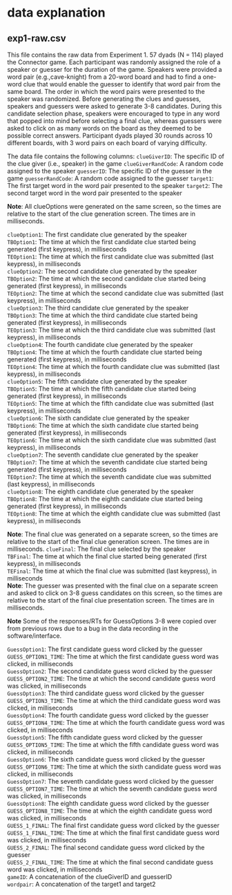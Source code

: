 # data explanation

## exp1-raw.csv
This file contains the raw data from Experiment 1. 57 dyads (N = 114) played the Connector game. Each participant was randomly assigned the role of a speaker or guesser for the duration of the game. Speakers were provided a word pair (e.g.,cave-knight) from a 20-word board and had to find a one-word clue that would enable the guesser to identify that word pair from the same board. The order in which the word pairs were presented to the speaker was randomized. Before generating the clues and guesses, speakers and guessers were asked to generate 3-8 candidates. During this candidate selection phase, speakers were encouraged to type in any word that popped into mind before selecting a final clue, whereas guessers were asked to click on as many words on the board as they deemed to be possible correct answers. Participant dyads played 30 rounds across 10 different boards, with 3 word pairs on each board of varying difficulty. 

The data file contains the following columns:
`clueGiverID`: The specific ID of the clue giver (i.e., speaker) in the game
`clueGiverRandCode`: A random code assigned to the speaker
`guesserID`: The specific ID of the guesser in the game
`guesserRandCode`: A random code assigned to the guesser
`target1`: The first target word in the word pair presented to the speaker
`target2`: The second target word in the word pair presented to the speaker

**Note**: All clueOptions were generated on the same screen, so the times are relative to the start of the clue generation screen. The times are in milliseconds.

`clueOption1`: The first candidate clue generated by the speaker <br>
`TBOption1`: The time at which the first candidate clue started being generated (first keypress), in milliseconds<br>
`TEOption1`: The time at which the first candidate clue was submitted (last keypress), in milliseconds<br>
`clueOption2`: The second candidate clue generated by the speaker<br>
`TBOption2`: The time at which the second candidate clue started being generated (first keypress), in milliseconds<br>
`TEOption2`: The time at which the second candidate clue was submitted (last keypress), in milliseconds<br>
`clueOption3`: The third candidate clue generated by the speaker<br>
`TBOption3`: The time at which the third candidate clue started being generated (first keypress), in milliseconds<br>
`TEOption3`: The time at which the third candidate clue was submitted (last keypress), in milliseconds<br>
`clueOption4`: The fourth candidate clue generated by the speaker<br>
`TBOption4`: The time at which the fourth candidate clue started being generated (first keypress), in milliseconds<br>
`TEOption4`: The time at which the fourth candidate clue was submitted (last keypress), in milliseconds<br>
`clueOption5`: The fifth candidate clue generated by the speaker<br>
`TBOption5`: The time at which the fifth candidate clue started being generated (first keypress), in milliseconds<br>
`TEOption5`: The time at which the fifth candidate clue was submitted (last keypress), in milliseconds<br>
`clueOption6`: The sixth candidate clue generated by the speaker<br>
`TBOption6`: The time at which the sixth candidate clue started being generated (first keypress), in milliseconds<br>
`TEOption6`: The time at which the sixth candidate clue was submitted (last keypress), in milliseconds<br>
`clueOption7`: The seventh candidate clue generated by the speaker<br>
`TBOption7`: The time at which the seventh candidate clue started being generated (first keypress), in milliseconds<br>
`TEOption7`: The time at which the seventh candidate clue was submitted (last keypress), in milliseconds<br>
`clueOption8`: The eighth candidate clue generated by the speaker<br>
`TBOption8`: The time at which the eighth candidate clue started being generated (first keypress), in milliseconds<br>
`TEOption8`: The time at which the eighth candidate clue was submitted (last keypress), in milliseconds<br>

**Note**: The final clue was generated on a separate screen, so the times are relative to the start of the final clue generation screen. The times are in milliseconds.
`clueFinal`: The final clue selected by the speaker<br>
`TBFinal`: The time at which the final clue started being generated (first keypress), in milliseconds<br>
`TEFinal`: The time at which the final clue was submitted (last keypress), in milliseconds<br>
**Note**: The guesser was presented with the final clue on a separate screen and asked to click on 3-8 guess candidates on this screen, so the times are relative to the start of the final clue presentation screen. The times are in milliseconds.

**Note** Some of the responses/RTs for GuessOptions 3-8 were copied over from previous rows due to a bug in the data recording in the software/interface. 

`GuessOption1`: The first candidate guess word clicked by the guesser<br>
`GUESS_OPTION1_TIME`: The time at which the first candidate guess word was clicked, in milliseconds<br>
`GuessOption2`: The second candidate guess word clicked by the guesser<br>
`GUESS_OPTION2_TIME`: The time at which the second candidate guess word was clicked, in milliseconds<br>
`GuessOption3`: The third candidate guess word clicked by the guesser<br>
`GUESS_OPTION3_TIME`: The time at which the third candidate guess word was clicked, in milliseconds<br>
`GuessOption4`: The fourth candidate guess word clicked by the guesser<br>
`GUESS_OPTION4_TIME`: The time at which the fourth candidate guess word was clicked, in milliseconds<br>
`GuessOption5`: The fifth candidate guess word clicked by the guesser<br>
`GUESS_OPTION5_TIME`: The time at which the fifth candidate guess word was clicked, in milliseconds<br>
`GuessOption6`: The sixth candidate guess word clicked by the guesser<br>
`GUESS_OPTION6_TIME`: The time at which the sixth candidate guess word was clicked, in milliseconds<br>
`GuessOption7`: The seventh candidate guess word clicked by the guesser<br>
`GUESS_OPTION7_TIME`: The time at which the seventh candidate guess word was clicked, in milliseconds<br>
`GuessOption8`: The eighth candidate guess word clicked by the guesser<br>
`GUESS_OPTION8_TIME`: The time at which the eighth candidate guess word was clicked, in milliseconds<br>
`GUESS_1_FINAL`: The final first candidate guess word clicked by the guesser<br>
`GUESS_1_FINAL_TIME`: The time at which the final first candidate guess word was clicked, in milliseconds<br>
`GUESS_2_FINAL`: The final second candidate guess word clicked by the guesser<br>
`GUESS_2_FINAL_TIME`: The time at which the final second candidate guess word was clicked, in milliseconds<br>
`gameID`: A concatenation of the clueGiverID and guesserID<br>
`wordpair`: A concatenation of the target1 and target2<br>
